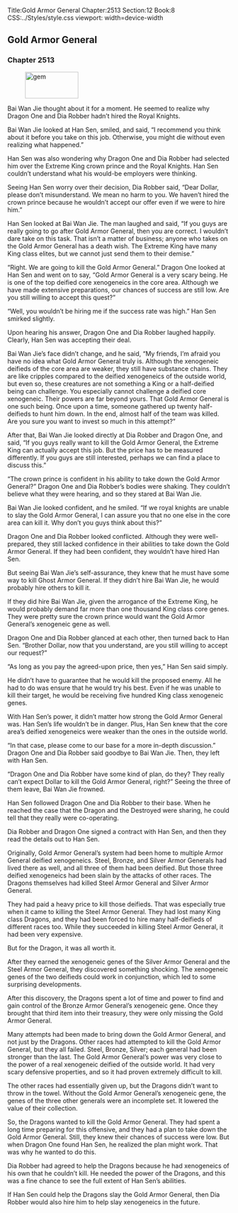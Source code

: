 Title:Gold Armor General 
Chapter:2513 
Section:12 
Book:8 
CSS:../Styles/style.css 
viewport: width=device-width
  
## Gold Armor General
### Chapter 2513 
<figure>
	<img src="../Images/gem.gif" alt="gem" id="gem" width="120" height="60" />
</figure>
  

  
  Bai Wan Jie thought about it for a moment. He seemed to realize why Dragon One and Dia Robber hadn’t hired the Royal Knights.

Bai Wan Jie looked at Han Sen, smiled, and said, “I recommend you think about it before you take on this job. Otherwise, you might die without even realizing what happened.”

Han Sen was also wondering why Dragon One and Dia Robber had selected him over the Extreme King crown prince and the Royal Knights. Han Sen couldn’t understand what his would-be employers were thinking.

Seeing Han Sen worry over their decision, Dia Robber said, “Dear Dollar, please don’t misunderstand. We mean no harm to you. We haven’t hired the crown prince because he wouldn’t accept our offer even if we were to hire him.”

Han Sen looked at Bai Wan Jie. The man laughed and said, “If you guys are really going to go after Gold Armor General, then you are correct. I wouldn’t dare take on this task. That isn’t a matter of business; anyone who takes on the Gold Armor General has a death wish. The Extreme King have many King class elites, but we cannot just send them to their demise.”

“Right. We are going to kill the Gold Armor General.” Dragon One looked at Han Sen and went on to say, “Gold Armor General is a very scary being. He is one of the top deified core xenogeneics in the core area. Although we have made extensive preparations, our chances of success are still low. Are you still willing to accept this quest?”

“Well, you wouldn’t be hiring me if the success rate was high.” Han Sen smirked slightly.

Upon hearing his answer, Dragon One and Dia Robber laughed happily. Clearly, Han Sen was accepting their deal.

Bai Wan Jie’s face didn’t change, and he said, “My friends, I’m afraid you have no idea what Gold Armor General truly is. Although the xenogeneic deifieds of the core area are weaker, they still have substance chains. They are like cripples compared to the deified xenogeneics of the outside world, but even so, these creatures are not something a King or a half-deified being can challenge. You especially cannot challenge a deified core xenogeneic. Their powers are far beyond yours. That Gold Armor General is one such being. Once upon a time, someone gathered up twenty half-deifieds to hunt him down. In the end, almost half of the team was killed. Are you sure you want to invest so much in this attempt?”

After that, Bai Wan Jie looked directly at Dia Robber and Dragon One, and said, “If you guys really want to kill the Gold Armor General, the Extreme King can actually accept this job. But the price has to be measured differently. If you guys are still interested, perhaps we can find a place to discuss this.”

“The crown prince is confident in his ability to take down the Gold Armor General?” Dragon One and Dia Robber’s bodies were shaking. They couldn’t believe what they were hearing, and so they stared at Bai Wan Jie.

Bai Wan Jie looked confident, and he smiled. “If we royal knights are unable to slay the Gold Armor General, I can assure you that no one else in the core area can kill it. Why don’t you guys think about this?”

Dragon One and Dia Robber looked conflicted. Although they were well-prepared, they still lacked confidence in their abilities to take down the Gold Armor General. If they had been confident, they wouldn’t have hired Han Sen.

But seeing Bai Wan Jie’s self-assurance, they knew that he must have some way to kill Ghost Armor General. If they didn’t hire Bai Wan Jie, he would probably hire others to kill it.

If they did hire Bai Wan Jie, given the arrogance of the Extreme King, he would probably demand far more than one thousand King class core genes. They were pretty sure the crown prince would want the Gold Armor General’s xenogeneic gene as well.

Dragon One and Dia Robber glanced at each other, then turned back to Han Sen. “Brother Dollar, now that you understand, are you still willing to accept our request?”

“As long as you pay the agreed-upon price, then yes,” Han Sen said simply.

He didn’t have to guarantee that he would kill the proposed enemy. All he had to do was ensure that he would try his best. Even if he was unable to kill their target, he would be receiving five hundred King class xenogeneic genes.

With Han Sen’s power, it didn’t matter how strong the Gold Armor General was. Han Sen’s life wouldn’t be in danger. Plus, Han Sen knew that the core area’s deified xenogeneics were weaker than the ones in the outside world.

“In that case, please come to our base for a more in-depth discussion.” Dragon One and Dia Robber said goodbye to Bai Wan Jie. Then, they left with Han Sen.

“Dragon One and Dia Robber have some kind of plan, do they? They really can’t expect Dollar to kill the Gold Armor General, right?” Seeing the three of them leave, Bai Wan Jie frowned.

Han Sen followed Dragon One and Dia Robber to their base. When he reached the case that the Dragon and the Destroyed were sharing, he could tell that they really were co-operating.

Dia Robber and Dragon One signed a contract with Han Sen, and then they read the details out to Han Sen.

Originally, Gold Armor General’s system had been home to multiple Armor General deified xenogeneics. Steel, Bronze, and Silver Armor Generals had lived there as well, and all three of them had been deified. But those three deified xenogeneics had been slain by the attacks of other races. The Dragons themselves had killed Steel Armor General and Silver Armor General.

They had paid a heavy price to kill those deifieds. That was especially true when it came to killing the Steel Armor General. They had lost many King class Dragons, and they had been forced to hire many half-deifieds of different races too. While they succeeded in killing Steel Armor General, it had been very expensive.

But for the Dragon, it was all worth it.

After they earned the xenogeneic genes of the Silver Armor General and the Steel Armor General, they discovered something shocking. The xenogeneic genes of the two deifieds could work in conjunction, which led to some surprising developments.

After this discovery, the Dragons spent a lot of time and power to find and gain control of the Bronze Armor General’s xenogeneic gene. Once they brought that third item into their treasury, they were only missing the Gold Armor General.

Many attempts had been made to bring down the Gold Armor General, and not just by the Dragons. Other races had attempted to kill the Gold Armor General, but they all failed. Steel, Bronze, Silver; each general had been stronger than the last. The Gold Armor General’s power was very close to the power of a real xenogeneic deified of the outside world. It had very scary defensive properties, and so it had proven extremely difficult to kill.

The other races had essentially given up, but the Dragons didn’t want to throw in the towel. Without the Gold Armor General’s xenogeneic gene, the genes of the three other generals were an incomplete set. It lowered the value of their collection.

So, the Dragons wanted to kill the Gold Armor General. They had spent a long time preparing for this offensive, and they had a plan to take down the Gold Armor General. Still, they knew their chances of success were low. But when Dragon One found Han Sen, he realized the plan might work. That was why he wanted to do this.

Dia Robber had agreed to help the Dragons because he had xenogeneics of his own that he couldn’t kill. He needed the power of the Dragons, and this was a fine chance to see the full extent of Han Sen’s abilities.

If Han Sen could help the Dragons slay the Gold Armor General, then Dia Robber would also hire him to help slay xenogeneics in the future.
